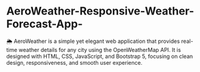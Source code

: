 # AeroWeather-Responsive-Weather-Forecast-App-
🌦️ AeroWeather is a simple yet elegant web application that provides real-time weather details for any city using the OpenWeatherMap API. It is designed with HTML, CSS, JavaScript, and Bootstrap 5, focusing on clean design, responsiveness, and smooth user experience.  

